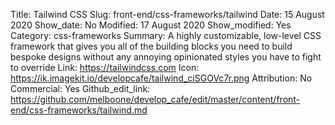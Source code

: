 Title: Tailwind CSS
Slug: front-end/css-frameworks/tailwind
Date: 15 August 2020
Show_date: No
Modified: 17 August 2020
Show_modified: Yes
Category: css-frameworks
Summary: A highly customizable, low-level CSS framework that gives you all of the building blocks you need to build bespoke designs without any annoying opinionated styles you have to fight to override
Link: https://tailwindcss.com
Icon: https://ik.imagekit.io/developcafe/tailwind_ciSGOVc7r.png
Attribution: No
Commercial: Yes
Github_edit_link: https://github.com/melboone/develop_cafe/edit/master/content/front-end/css-frameworks/tailwind.md